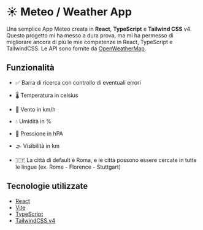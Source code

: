 # ☀️ Meteo / Weather App


Una semplice App Meteo creata in **React**, **TypeScript** e **Tailwind CSS** v4. Questo progetto mi ha messo a dura prova, ma mi ha permesso di migliorare ancora di più le mie competenze in React, TypeScript e TailwindCSS. Le API sono fornite da [OpenWeatherMap](https://openweathermap.org/).

## Funzionalità
- ✅ Barra di ricerca con controllo di eventuali errori
- 🌡️ Temperatura in celsius
- 🍃 Vento in km/h
- 💧 Umidità in %
- 🧭 Pressione in hPA
- 🌫️ Visibilità in km

- 🇮🇹 La città di default è Roma, e le città possono essere cercate in tutte le lingue (ex. Rome - Florence - Stuttgart)

## Tecnologie utilizzate

- [React](https://react.dev/)
- [Vite](https://vitejs.dev/)
- [TypeScript](https://www.typescriptlang.org/)
- [TailwindCSS v4](https://tailwindcss.com/)
